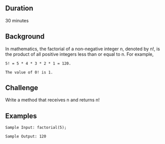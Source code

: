 ## Duration
30 minutes
## Background
In mathematics, the factorial of a non-negative integer n, denoted by n!, is the product of all positive integers less than or equal to n. For example,

```
5! = 5 * 4 * 3 * 2 * 1 = 120.

The value of 0! is 1.
```

## Challenge
Write a method that receives n and returns n!

## Examples
```
Sample Input: factorial(5);

Sample Output: 120
```

